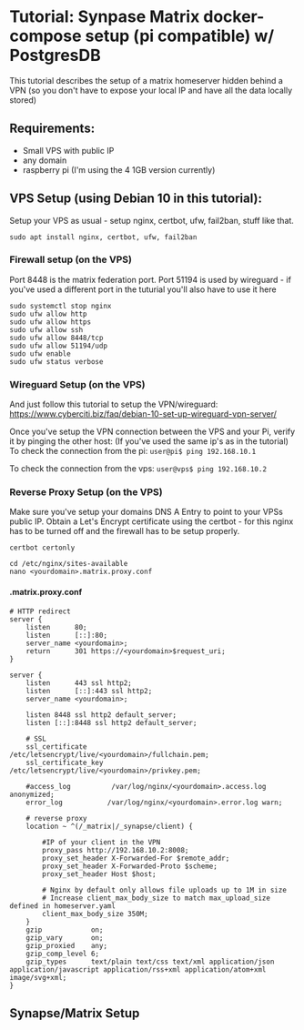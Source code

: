 # Tutorial: Synpase Matrix docker-compose setup (pi compatible) w/ PostgresDB

This tutorial describes the setup of a matrix homeserver hidden behind a VPN (so you don't have to expose your local IP and have all the data locally stored)

## Requirements:
- Small VPS with public IP
- any domain
- raspberry pi (I'm using the 4 1GB version currently)

## VPS Setup (using Debian 10 in this tutorial):
Setup your VPS as usual - setup nginx, certbot, ufw, fail2ban, stuff like that.
```
sudo apt install nginx, certbot, ufw, fail2ban
```
### Firewall setup (on the VPS)
Port 8448 is the matrix federation port.
Port 51194 is used by wireguard - if you've used a different port in the tuturial you'll also have to use it here
```
sudo systemctl stop nginx
sudo ufw allow http
sudo ufw allow https
sudo ufw allow ssh
sudo ufw allow 8448/tcp
sudo ufw allow 51194/udp
sudo ufw enable
sudo ufw status verbose
```
### Wireguard Setup (on the VPS)
And just follow this tutorial to setup the VPN/wireguard: https://www.cyberciti.biz/faq/debian-10-set-up-wireguard-vpn-server/

Once you've setup the VPN connection between the VPS and your Pi, verify it by pinging the other host:
(If you've used the same ip's as in the tutorial)
To check the connection from the pi:
```user@pi$ ping 192.168.10.1```

To check the connection from the vps:
```user@vps$ ping 192.168.10.2```

### Reverse Proxy Setup (on the VPS)
Make sure you've setup your domains DNS A Entry to point to your VPSs public IP.
Obtain a Let's Encrypt certificate using the certbot - for this nginx has to be turned off and the firewall has to be setup properly.
```
certbot certonly
```
```
cd /etc/nginx/sites-available
nano <yourdomain>.matrix.proxy.conf
```
#### <yourdomain>.matrix.proxy.conf
```
# HTTP redirect
server {
    listen      80;
    listen      [::]:80;
    server_name <yourdomain>;
    return      301 https://<yourdomain>$request_uri;
}

server {
    listen      443 ssl http2;
    listen      [::]:443 ssl http2;
    server_name <yourdomain>;

    listen 8448 ssl http2 default_server;
    listen [::]:8448 ssl http2 default_server;

    # SSL
    ssl_certificate     /etc/letsencrypt/live/<yourdomain>/fullchain.pem;
    ssl_certificate_key /etc/letsencrypt/live/<yourdomain>/privkey.pem;

    #access_log          /var/log/nginx/<yourdomain>.access.log anonymized;
    error_log           /var/log/nginx/<yourdomain>.error.log warn;

    # reverse proxy
    location ~ ^(/_matrix|/_synapse/client) {
        
        #IP of your client in the VPN
        proxy_pass http://192.168.10.2:8008;
        proxy_set_header X-Forwarded-For $remote_addr;
        proxy_set_header X-Forwarded-Proto $scheme;
        proxy_set_header Host $host;

        # Nginx by default only allows file uploads up to 1M in size
        # Increase client_max_body_size to match max_upload_size defined in homeserver.yaml
        client_max_body_size 350M;
    }
    gzip            on;
    gzip_vary       on;
    gzip_proxied    any;
    gzip_comp_level 6;
    gzip_types      text/plain text/css text/xml application/json application/javascript application/rss+xml application/atom+xml image/svg+xml;
}
```

## Synapse/Matrix Setup
